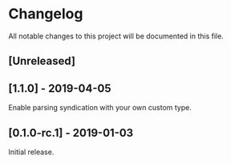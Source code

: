 # Changelog
All notable changes to this project will be documented in this file.

## [Unreleased]

## [1.1.0] - 2019-04-05

Enable parsing syndication with your own custom type.

## [0.1.0-rc.1] - 2019-01-03

Initial release.
